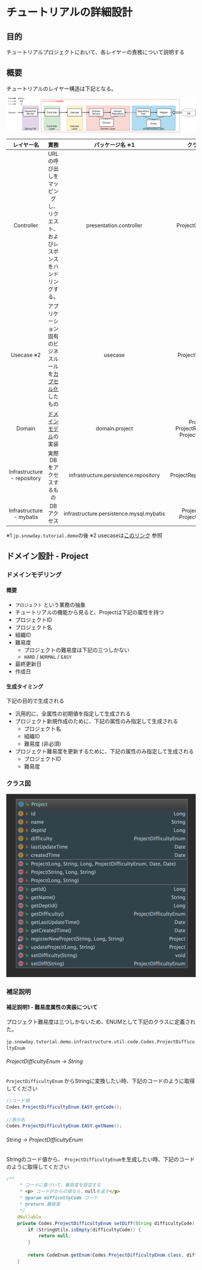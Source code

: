 # チュートリアルの詳細設計

## 目的

チュートリアルプロジェクトにおいて、各レイヤーの責務について説明する

## 概要

チュートリアルのレイヤー構造は下記となる。

![DDD-詳細設計](pic/DDD-詳細設計.png)



| レイヤー名 | 責務 | パッケージ名 ※1 | クラス例 |  |
| :----------: | :----: | :------------: | :------: | ------------ |
| Controller | URLの呼び出しをマッピングし、リクエスト、およびレスポンスをハンドリングする。 | presentation.controller | ProjectController |  |
| Usecase ※2 | アプリケーション固有のビジネスルールを[カプセル化](http://d.hatena.ne.jp/keyword/%A5%AB%A5%D7%A5%BB%A5%EB%B2%BD)したもの | usecase | ProjectUseCase |  |
| Domain | [ドメインモデル](https://ja.wikipedia.org/wiki/%E3%83%89%E3%83%A1%E3%82%A4%E3%83%B3%E3%83%A2%E3%83%87%E3%83%AB)の実装 | domain.project | Project  ProjectRepository   ProjectService|  |
| Infrastructure - repository | 実際DBをアクセスするもの | infrastructure.persistence.repository | ProjectRepositoryImpl  | |
| Infrastructure - mybatis | DBアクセス | infrastructure.persistence.mysql.mybatis | ProjectEntity  ProjectMapper |  |

※1 `jp.snowday.tutorial.demo`の後
※2 usecaseは[このリンク](https://yoskhdia.hatenablog.com/entry/2016/10/18/152624) 参照

## ドメイン設計 - Project

### ドメインモデリング

#### 概要

-  `プロジェクト`  という業務の抽象
-  チュートリアルの機能から見ると、Projectは下記の属性を持つ
  - プロジェクトID
  - プロジェクト名
  - 組織ID
  - 難易度
    - プロジェクトの難易度は下記の三つしかない
    - `HARD` / `NORMAL` / `EASY`
  - 最終更新日
  - 作成日

#### 生成タイミング

下記の目的で生成される

- 汎用的に、全属性の初期値を指定して生成される
- プロジェクト新規作成のために、下記の属性のみ指定して生成される
  - プロジェクト名
  - 組織ID
  - 難易度 (非必須)
- プロジェクト難易度を更新するために、下記の属性のみ指定して生成される
  - プロジェクトID
  - 難易度

### クラス図

![ProjectClass](pic/ProjectClass.png)

### 補足説明

#### 補足説明1 - 難易度属性の実装について

プロジェクト難易度は三つしかないため、ENUMとして下記のクラスに定義された。

`jp.snowday.tutorial.demo.infrastructure.util.code.Codes.ProjectDifficultyEnum`



###### ProjectDifficultyEnum → String

`ProjectDifficultyEnum` からStringに変換したい時、下記のコードのように取得してください

```Java
//コード値
Codes.ProjectDifficultyEnum.EASY.getCode();

//表示名
Codes.ProjectDifficultyEnum.EASY.getName();
```

###### String → ProjectDifficultyEnum

Stringのコード値から、 `ProjectDifficultyEnum`を生成したい時、下記のコードのように取得してください

```Java
/**
     * コードに基づいて、難易度を設定する
     * <p> コードがからの値なら、nullを返す</p>
     * @param difficultyCode コード
     * @return 難易度
     */
    @Nullable
    private Codes.ProjectDifficultyEnum setDiff(String difficultyCode) {
        if (StringUtils.isEmpty(difficultyCode)) {
            return null;
        }

        return CodeEnum.getEnum(Codes.ProjectDifficultyEnum.class, difficultyCode);
    }
```



